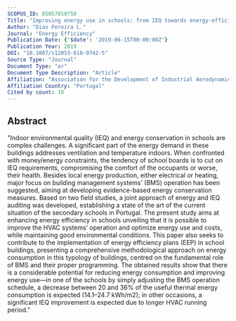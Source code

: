 ```yaml
---
SCOPUS_ID: 85057010750
Title: "Improving energy use in schools: from IEQ towards energy-efficient planning—method and in-field application to two case studies"
Author: "Dias Pereira L."
Journal: "Energy Efficiency"
Publication Date: {'$date': '2019-06-15T00:00:00Z'}
Publication Year: 2019
DOI: "10.1007/s12053-018-9742-5"
Source Type: "Journal"
Document Type: "ar"
Document Type Description: "Article"
Affiliation: "Association for the Development of Industrial Aerodynamic"
Affiliation Country: "Portugal"
Cited by count: 10
---
```


## Abstract
"Indoor environmental quality (IEQ) and energy conservation in schools are complex challenges. A significant part of the energy demand in these buildings addresses ventilation and temperature indoors. When confronted with money/energy constraints, the tendency of school boards is to cut on IEQ requirements, compromising the comfort of the occupants or worse, their health. Besides local energy production, either electrical or heating, major focus on building management systems’ (BMS) operation has been suggested, aiming at developing evidence-based energy conservation measures. Based on two field studies, a joint approach of energy and IEQ auditing was developed, establishing a state of the art of the current situation of the secondary schools in Portugal. The present study aims at enhancing energy efficiency in schools unveiling that it is possible to improve the HVAC systems’ operation and optimize energy use and costs, while maintaining good environmental conditions. This paper also seeks to contribute to the implementation of energy efficiency plans (EEP) in school buildings, presenting a comprehensive methodological approach on energy consumption in this typology of buildings, centred on the fundamental role of BMS and their proper programming. The obtained results show that there is a considerable potential for reducing energy consumption and improving energy use—in one of the schools by simply adjusting the BMS operation schedule, a decrease between 20 and 36% of the useful thermal energy consumption is expected (14.1–24.7 kWh/m2); in other occasions, a significant IEQ improvement is expected due to longer HVAC running period."
